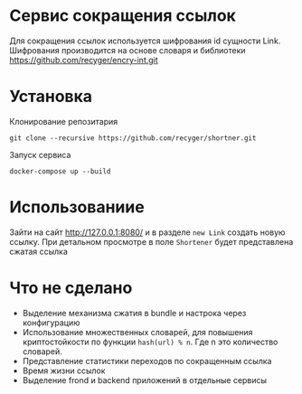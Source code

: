# Сервис сокращения ссылок

Для сокращения ссылок используется шифрования id сущности Link.
Шифрования производится на основе словаря и библиотеки https://github.com/recyger/encry-int.git

# Установка
Клонирование репозитария
```
git clone --recursive https://github.com/recyger/shortner.git
```

Запуск сервиса
```
docker-compose up --build
```

# Использованиие
Зайти на сайт http://127.0.0.1:8080/ и в разделе `new Link` создать новую ссылку.
При детальном просмотре в поле `Shortener` будет представлена сжатая ссылка


# Что не сделано

* Выделение механизма сжатия в bundle и настрока через конфигурацию
* Использование множественных словарей, для повышения криптостойкости по функции ```hash(url) % n```. Где n это количество словарей.
* Представление статистики переходов по сокращенным ссылка
* Время жизни ссылок
* Выделение frond и backend приложений в отдельные сервисы
